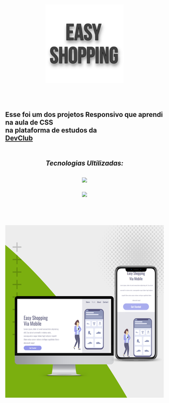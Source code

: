 <h1 align="center">
  <img src="https://github.com/JuanDuarte1/Easy-Shopping/blob/main/assets/1678385041703.png?raw=true" alt="Logo-Easy-Shopping" width="250px">
</h1>
<br>
<br>
<h2> Esse foi um dos projetos Responsivo que aprendi na aula de CSS <br>na plataforma de estudos da <br> <a href="https://rodolfomori.com.br/devclub/"><b>DevClub</b></a>
<br>
<br>
 <h2 align="center"><i>Tecnologias Ultilizadas:</i><h2>
 <p align="center"><img src="https://img.shields.io/badge/HTML-239120?style=for-the-badge&logo=html5&logoColor=white" width="96px"/></p>
 <p align="center"><img src="https://img.shields.io/badge/CSS-239120?&style=for-the-badge&logo=css3&logoColor=white" width="80px"/></p>
 <br>
 
 <h1 align="center">
<img src="https://github.com/JuanDuarte1/Easy-Shopping/blob/main/assets/Post%20para%20Instagram%20Divulga%C3%A7%C3%A3o%20Software%20-%20Moderno%20verde%20e%20branco%20.png?raw=true" alt="Foto-do-Juan-Duarte" height="550px"/>
 </h1>
<br>
<br>
